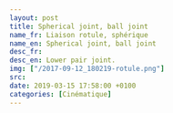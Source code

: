 ```yaml
---
layout: post
title: Spherical joint, ball joint
name_fr: Liaison rotule, sphérique
name_en: Spherical joint, ball joint
desc_fr: 
desc_en: Lower pair joint.
img: ["/2017-09-12_180219-rotule.png"]
src: 
date: 2019-03-15 17:58:00 +0100
categories: [Cinématique]
---
```

